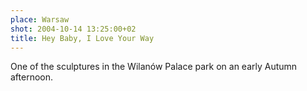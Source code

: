 ```yaml
---
place: Warsaw
shot: 2004-10-14 13:25:00+02
title: Hey Baby, I Love Your Way
---
```


One of the sculptures in the Wilanów Palace park on an early Autumn afternoon.
